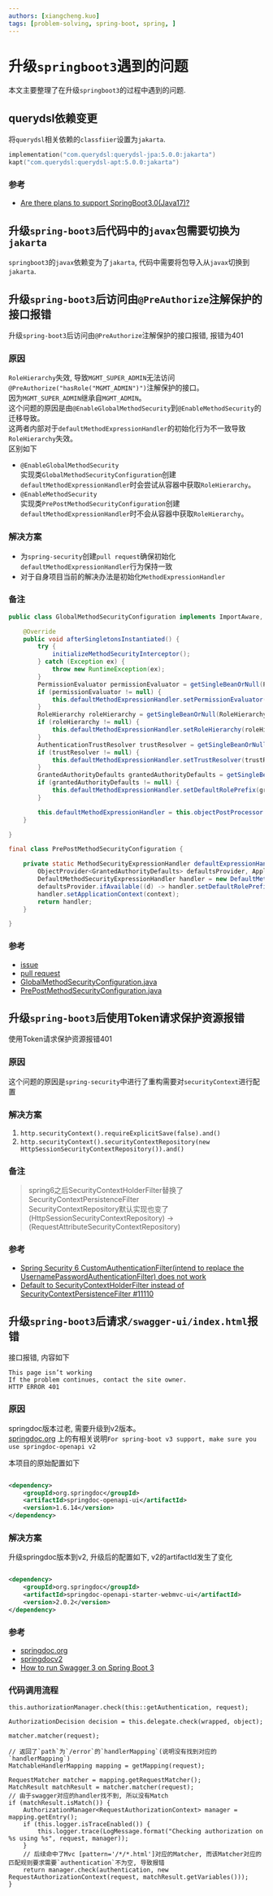 ```yaml
---
authors: [xiangcheng.kuo]
tags: [problem-solving, spring-boot, spring, ]
---
```


# 升级`springboot3`遇到的问题

本文主要整理了在升级`springboot3`的过程中遇到的问题.

<!--truncate-->

## querydsl依赖变更

将`querydsl`相关依赖的`classfiier`设置为`jakarta`.

```kotlin title="build.kts"
implementation("com.querydsl:querydsl-jpa:5.0.0:jakarta")
kapt("com.querydsl:querydsl-apt:5.0.0:jakarta")
```

### 参考

- [Are there plans to support SpringBoot3.0(Java17)?](https://github.com/querydsl/querydsl/issues/3296)

## 升级`spring-boot3`后代码中的`javax`包需要切换为`jakarta`

`springboot3`的`javax`依赖变为了`jakarta`, 代码中需要将包导入从`javax`切换到`jakarta`.

## 升级`spring-boot3`后访问由`@PreAuthorize`注解保护的接口报错

升级`spring-boot3`后访问由`@PreAuthorize`注解保护的接口报错, 报错为401

### 原因

`RoleHierarchy`失效, 导致`MGMT_SUPER_ADMIN`无法访问`@PreAuthorize("hasRole("MGMT_ADMIN")")`注解保护的接口。<br/>
因为`MGMT_SUPER_ADMIN`继承自`MGMT_ADMIN`。<br/>
这个问题的原因是由`@EnableGlobalMethodSecurity`到`@EnableMethodSecurity`的迁移导致。<br/>
这两者内部对于`defaultMethodExpressionHandler`的初始化行为不一致导致`RoleHierarchy`失效。<br/>
区别如下

- `@EnableGlobalMethodSecurity`
  <br/>实现类`GlobalMethodSecurityConfiguration`创建`defaultMethodExpressionHandler`时会尝试从容器中获取`RoleHierarchy`。
- `@EnableMethodSecurity`
  <br/>实现类`PrePostMethodSecurityConfiguration`创建`defaultMethodExpressionHandler`时不会从容器中获取`RoleHierarchy`。

### 解决方案

- 为`spring-security`创建`pull request`确保初始化`defaultMethodExpressionHandler`行为保持一致
- 对于自身项目当前的解决办法是初始化`MethodExpressionHandler`

### 备注

```java title="GlobalMethodSecurityConfiguration.java"
public class GlobalMethodSecurityConfiguration implements ImportAware, SmartInitializingSingleton, BeanFactoryAware {

	@Override
	public void afterSingletonsInstantiated() {
		try {
			initializeMethodSecurityInterceptor();
		} catch (Exception ex) {
			throw new RuntimeException(ex);
		}
		PermissionEvaluator permissionEvaluator = getSingleBeanOrNull(PermissionEvaluator.class);
		if (permissionEvaluator != null) {
			this.defaultMethodExpressionHandler.setPermissionEvaluator(permissionEvaluator);
		}
		RoleHierarchy roleHierarchy = getSingleBeanOrNull(RoleHierarchy.class);
		if (roleHierarchy != null) {
			this.defaultMethodExpressionHandler.setRoleHierarchy(roleHierarchy);
		}
		AuthenticationTrustResolver trustResolver = getSingleBeanOrNull(AuthenticationTrustResolver.class);
		if (trustResolver != null) {
			this.defaultMethodExpressionHandler.setTrustResolver(trustResolver);
		}
		GrantedAuthorityDefaults grantedAuthorityDefaults = getSingleBeanOrNull(GrantedAuthorityDefaults.class);
		if (grantedAuthorityDefaults != null) {
			this.defaultMethodExpressionHandler.setDefaultRolePrefix(grantedAuthorityDefaults.getRolePrefix());
		}

		this.defaultMethodExpressionHandler = this.objectPostProcessor.postProcess(this.defaultMethodExpressionHandler);
	}

}
```

```java title="PrePostMethodSecurityConfiguration.java"
final class PrePostMethodSecurityConfiguration {

	private static MethodSecurityExpressionHandler defaultExpressionHandler(
		ObjectProvider<GrantedAuthorityDefaults> defaultsProvider, ApplicationContext context) {
		DefaultMethodSecurityExpressionHandler handler = new DefaultMethodSecurityExpressionHandler();
		defaultsProvider.ifAvailable((d) -> handler.setDefaultRolePrefix(d.getRolePrefix()));
		handler.setApplicationContext(context);
		return handler;
	}

}
```

### 参考

- [issue](https://github.com/spring-projects/spring-security/issues/12662)
- [pull request](https://github.com/spring-projects/spring-security/pull/12673)
- [GlobalMethodSecurityConfiguration.java ](https://github.com/spring-projects/spring-security/blob/6.0.x/config/src/main/java/org/springframework/security/config/annotation/method/configuration/GlobalMethodSecurityConfiguration.java)
- [PrePostMethodSecurityConfiguration.java](https://github.com/spring-projects/spring-security/blob/6.0.x/config/src/main/java/org/springframework/security/config/annotation/method/configuration/PrePostMethodSecurityConfiguration.java)

## 升级`spring-boot3`后使用Token请求保护资源报错

使用Token请求保护资源报错401

### 原因

这个问题的原因是`spring-security`中进行了重构需要对`securityContext`进行配置

### 解决方案

1. `http.securityContext().requireExplicitSave(false).and()`
2. `http.securityContext().securityContextRepository(new HttpSessionSecurityContextRepository()).and()`

### 备注

> spring6之后SecurityContextHolderFilter替换了SecurityContextPersistenceFilter<br/>
> SecurityContextRepository默认实现也变了<br/>
> (HttpSessionSecurityContextRepository) -> (RequestAttributeSecurityContextRepository)<br/>

### 参考

- [Spring Security 6 CustomAuthenticationFilter(intend to replace the UsernamePasswordAuthenticationFilter) does not work](https://stackoverflow.com/questions/74629234/spring-security-6-customauthenticationfilterintend-to-replace-the-usernamepassw)
- [Default to SecurityContextHolderFilter instead of SecurityContextPersistenceFilter #11110](https://github.com/spring-projects/spring-security/issues/11110)

## 升级`spring-boot3`后请求`/swagger-ui/index.html`报错

接口报错, 内容如下

```log title="chrome"
This page isn’t working
If the problem continues, contact the site owner.
HTTP ERROR 401
```

### 原因

springdoc版本过老, 需要升级到v2版本。<br/>
[springdoc.org](https://springdoc.org/)
上的有相关说明`For spring-boot v3 support, make sure you use springdoc-openapi v2`

本项目的原始配置如下

```xml title="pom.xml"

<dependency>
	<groupId>org.springdoc</groupId>
	<artifactId>springdoc-openapi-ui</artifactId>
	<version>1.6.14</version>
</dependency>
```

### 解决方案

升级springdoc版本到v2, 升级后的配置如下, v2的artifactId发生了变化

```xml title="pom.xml"

<dependency>
	<groupId>org.springdoc</groupId>
	<artifactId>springdoc-openapi-starter-webmvc-ui</artifactId>
	<version>2.0.2</version>
</dependency>
```

### 参考

- [springdoc.org](https://springdoc.org/)
- [springdocv2](https://springdoc.org/v2/)
- [How to run Swagger 3 on Spring Boot 3](https://stackoverflow.com/questions/74614369/how-to-run-swagger-3-on-spring-boot-3)

### 代码调用流程

```log title="AuthorizationFilter.doFilter"
this.authorizationManager.check(this::getAuthentication, request);
```

```log title="ObservationAuthorizationManager.check"
AuthorizationDecision decision = this.delegate.check(wrapped, object);
```

```log title="RequestMatcherDelegatingAuthorizationManager.check"
matcher.matcher(request);
```

```log title="MvcRequestMatcher.matcher"
// 返回了`path`为`/error`的`handlerMapping`(说明没有找到对应的`handlerMapping`)
MatchableHandlerMapping mapping = getMapping(request);
```

```log title="RequestMatcherDelegatingAuthorizationManager.check"
RequestMatcher matcher = mapping.getRequestMatcher();
MatchResult matchResult = matcher.matcher(request);
// 由于swagger对应的handler找不到, 所以没有Match
if (matchResult.isMatch()) {
	AuthorizationManager<RequestAuthorizationContext> manager = mapping.getEntry();
	if (this.logger.isTraceEnabled()) {
		this.logger.trace(LogMessage.format("Checking authorization on %s using %s", request, manager));
	}
	// 后续命中了Mvc [pattern='/*/*.html']对应的Matcher, 而该Matcher对应的匹配规则要求需要`authentication`不为空, 导致报错
	return manager.check(authentication, new RequestAuthorizationContext(request, matchResult.getVariables()));
}
```